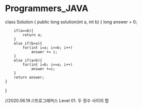 # Programmers_JAVA

class Solution {
    public long solution(int a, int b) {
        long answer = 0;
        
        if(a==b){
            return a;
        }
        else if(b>a){
            for(int i=a; i<=b; i++)
                answer += i;
        }
        else if(a>b){
            for(int i=b; i<=a; i++)
                answer +=i;
        }
        return answer;
    }
}

//2020.06.19
//프로그래머스 Level 01. 두 정수 사이의 합
